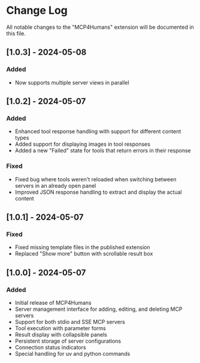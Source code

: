 # Change Log

All notable changes to the "MCP4Humans" extension will be documented in this file.

## [1.0.3] - 2024-05-08

### Added

- Now supports multiple server views in parallel

## [1.0.2] - 2024-05-07

### Added

- Enhanced tool response handling with support for different content types
- Added support for displaying images in tool responses
- Added a new "Failed" state for tools that return errors in their response

### Fixed

- Fixed bug where tools weren't reloaded when switching between servers in an already open panel
- Improved JSON response handling to extract and display the actual content

## [1.0.1] - 2024-05-07

### Fixed

- Fixed missing template files in the published extension
- Replaced "Show more" button with scrollable result box

## [1.0.0] - 2024-05-07

### Added

- Initial release of MCP4Humans
- Server management interface for adding, editing, and deleting MCP servers
- Support for both stdio and SSE MCP servers
- Tool execution with parameter forms
- Result display with collapsible panels
- Persistent storage of server configurations
- Connection status indicators
- Special handling for uv and python commands
